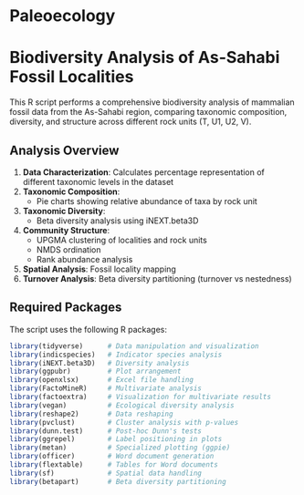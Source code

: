 # Paleoecology
# Biodiversity Analysis of As-Sahabi Fossil Localities

This R script performs a comprehensive biodiversity analysis of mammalian fossil data from the As-Sahabi region, comparing taxonomic composition, diversity, and structure across different rock units (T, U1, U2, V).

## Analysis Overview

1. **Data Characterization**: Calculates percentage representation of different taxonomic levels in the dataset
2. **Taxonomic Composition**:
   - Pie charts showing relative abundance of taxa by rock unit
3. **Taxonomic Diversity**:
   - Beta diversity analysis using iNEXT.beta3D
4. **Community Structure**:
   - UPGMA clustering of localities and rock units
   - NMDS ordination
   - Rank abundance analysis
5. **Spatial Analysis**: Fossil locality mapping
6. **Turnover Analysis**: Beta diversity partitioning (turnover vs nestedness)

## Required Packages

The script uses the following R packages:

```r
library(tidyverse)      # Data manipulation and visualization
library(indicspecies)   # Indicator species analysis
library(iNEXT.beta3D)   # Diversity analysis
library(ggpubr)         # Plot arrangement
library(openxlsx)       # Excel file handling
library(FactoMineR)     # Multivariate analysis
library(factoextra)     # Visualization for multivariate results
library(vegan)          # Ecological diversity analysis
library(reshape2)       # Data reshaping
library(pvclust)        # Cluster analysis with p-values
library(dunn.test)      # Post-hoc Dunn's tests
library(ggrepel)        # Label positioning in plots
library(metan)          # Specialized plotting (ggpie)
library(officer)        # Word document generation
library(flextable)      # Tables for Word documents
library(sf)             # Spatial data handling
library(betapart)       # Beta diversity partitioning

